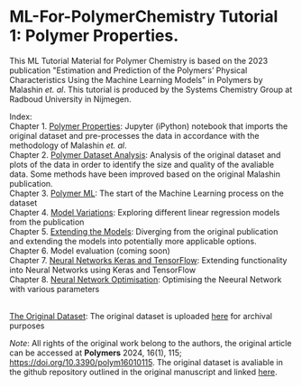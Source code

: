 # ML-For-PolymerChemistry Tutorial 1: Polymer Properties.
This ML Tutorial Material for Polymer Chemistry is based on the 2023 publication "Estimation and Prediction of the Polymers’ Physical Characteristics Using the Machine Learning Models" in Polymers by Malashin *et. al*.  This tutorial is produced by the Systems Chemistry Group at Radboud University in Nijmegen. 

Index: 
<br> Chapter 1. [Polymer Properties](https://github.com/chriswilson2020/ML-For-PolymerChemistry/blob/main/Polymer%20Properties.ipynb): Jupyter (iPython) notebook that imports the original dataset and pre-processes the data in accordance with the methodology of Malashin *et. al*.
<br> Chapter 2. [Polymer Dataset Analysis](https://github.com/chriswilson2020/ML-For-PolymerChemistry/blob/main/Polymer_Dataset_Analysis.ipynb): Analysis of the original dataset and plots of the data in order to identify the size and quality of the avaliable data. Some methods have been improved based on the original Malashin publication.
<br> Chapter 3. [Polymer ML](https://github.com/chriswilson2020/ML-For-PolymerChemistry/blob/main/Polymer_ML.ipynb): The start of the Machine Learning process on the dataset
<br> Chapter 4. [Model Variations](https://github.com/chriswilson2020/ML-For-PolymerChemistry/blob/main/Polymer_ML_Model_Variations.ipynb): Exploring different linear regression models from the publication
<br> Chapter 5. [Extending the Models](https://github.com/chriswilson2020/ML-For-PolymerChemistry/blob/main/Extending_ML_Models.ipynb): Diverging from the original publication and extending the models into potentially more applicable options.
<br> Chapter 6. Model evaluation (coming soon)
<br> Chapter 7. [Neural Networks Keras and TensorFlow](https://github.com/chriswilson2020/ML-For-PolymerChemistry/blob/main/Polymer_Properties_Neural_Networks_Keras_TensorFlow.ipynb): Extending functionality into Neural Networks using Keras and TensorFlow
<br> Chapter 8. [Neural Network Optimisation](https://github.com/chriswilson2020/ML-For-PolymerChemistry/blob/main/Polymer_Properties_Neural_Networks_Optimizations.ipynb): Optimising the Neeural Network with various parameters

<br> [The Original Dataset](https://github.com/catauggie/polymersML/blob/main/polyinfo%20homopolymer.xlsx): The original dataset is uploaded [here](https://github.com/chriswilson2020/ML-For-PolymerChemistry/blob/main/polyinfo%20homopolymer.xlsx) for archival purposes

*Note*: All rights of the original work belong to the authors, the original article can be accessed at **Polymers** 2024, 16(1), 115; https://doi.org/10.3390/polym16010115.  The original dataset is avaliable in the github repository outlined in the original manuscript and linked [here](https://github.com/catauggie/polymersML).
